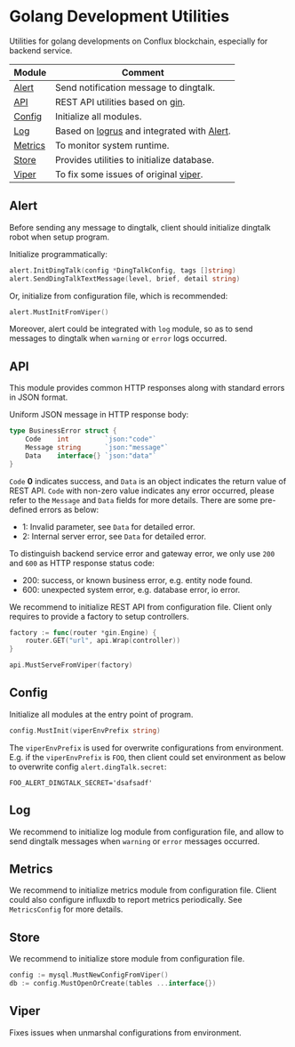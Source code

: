 # Golang Development Utilities
Utilities for golang developments on Conflux blockchain, especially for backend service.

|Module|Comment|
|------|-------|
|[Alert](#alert)|Send notification message to dingtalk.|
|[API](#api)|REST API utilities based on [gin](https://github.com/gin-gonic/gin).|
|[Config](#config)|Initialize all modules.|
|[Log](#log)|Based on [logrus](https://github.com/sirupsen/logrus) and integrated with [Alert](#alert).|
|[Metrics](#metrics)|To monitor system runtime.|
|[Store](#store)|Provides utilities to initialize database.|
|[Viper](#viper)|To fix some issues of original [viper](https://github.com/spf13/viper).|

## Alert
Before sending any message to dingtalk, client should initialize dingtalk robot when setup program.

Initialize programmatically:
```go
alert.InitDingTalk(config *DingTalkConfig, tags []string)
alert.SendDingTalkTextMessage(level, brief, detail string)
```

Or, initialize from configuration file, which is recommended:
```go
alert.MustInitFromViper()
```

Moreover, alert could be integrated with `log` module, so as to send messages to dingtalk when `warning` or `error` logs occurred.

## API
This module provides common HTTP responses along with standard errors in JSON format.

Uniform JSON message in HTTP response body:
```go
type BusinessError struct {
	Code    int         `json:"code"`
	Message string      `json:"message"`
	Data    interface{} `json:"data"`
}
```

`Code` **0** indicates success, and `Data` is an object indicates the return value of REST API. `Code` with non-zero value indicates any error occurred, please refer to the `Message` and `Data` fields for more details. There are some pre-defined errors as below:

- 1: Invalid parameter, see `Data` for detailed error.
- 2: Internal server error, see `Data` for detailed error.

To distinguish backend service error and gateway error, we only use `200` and `600` as HTTP response status code:

- 200: success, or known business error, e.g. entity node found.
- 600: unexpected system error, e.g. database error, io error.

We recommend to initialize REST API from configuration file. Client only requires to provide a factory to setup controllers.

```go
factory := func(router *gin.Engine) {
    router.GET("url", api.Wrap(controller))
}

api.MustServeFromViper(factory)
```

## Config
Initialize all modules at the entry point of program.

```go
config.MustInit(viperEnvPrefix string)
```

The `viperEnvPrefix` is used for overwrite configurations from environment. E.g. if the `viperEnvPrefix` is `FOO`, then client could set environment as below to overwrite config `alert.dingTalk.secret`:

```
FOO_ALERT_DINGTALK_SECRET='dsafsadf'
```

## Log
We recommend to initialize log module from configuration file, and allow to send dingtalk messages when `warning` or `error` messages occurred.

## Metrics
We recommend to initialize metrics module from configuration file. Client could also configure influxdb to report metrics periodically. See `MetricsConfig` for more details.

## Store
We recommend to initialize store module from configuration file.

```go
config := mysql.MustNewConfigFromViper()
db := config.MustOpenOrCreate(tables ...interface{})
```

## Viper
Fixes issues when unmarshal configurations from environment.
